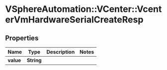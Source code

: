 # VSphereAutomation::VCenter::VcenterVmHardwareSerialCreateResp

## Properties
Name | Type | Description | Notes
------------ | ------------- | ------------- | -------------
**value** | **String** |  | 


